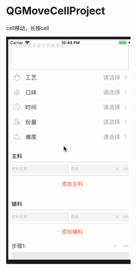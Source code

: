 # QGMoveCellProject
cell移动，长按cell

![生成文件](https://github.com/xiongqg/QGMoveCellProject/blob/master/QGMoveCellProject/showGif.gif)
